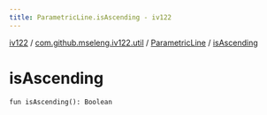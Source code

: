 ```yaml
---
title: ParametricLine.isAscending - iv122
---
```


[iv122](../../index.md) / [com.github.mseleng.iv122.util](../index.md) / [ParametricLine](index.md) / [isAscending](.)

# isAscending

`fun isAscending(): Boolean`
